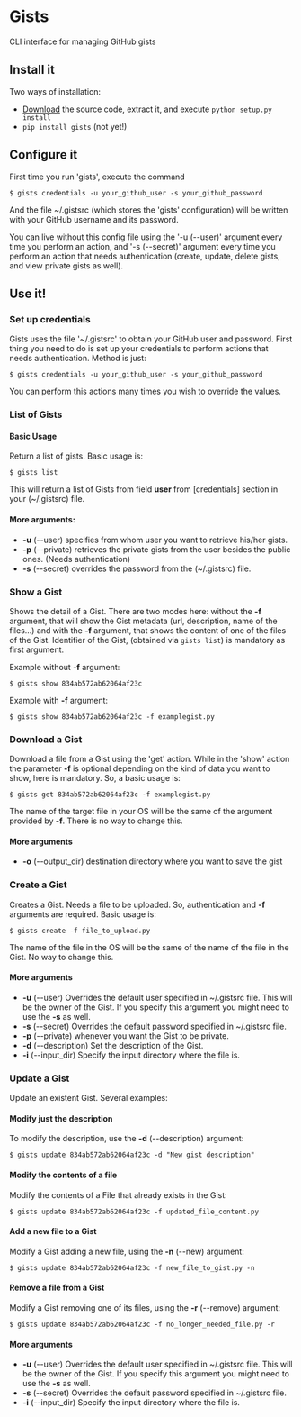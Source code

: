 Gists
=====

CLI interface for managing GitHub gists

Install it
----------

Two ways of installation:

* [Download](https://github.com/jdevesa/gists/zipball/master) the source code, extract it, and execute `python setup.py install`
* `pip install gists` (not yet!)

Configure it
------------

First time you run 'gists', execute the command

<!-- language: bash -->

    $ gists credentials -u your_github_user -s your_github_password


And the file ~/.gistsrc (which stores the 'gists' configuration) will be written
with your GitHub username and its password.

You can live without this config file using the '-u (--user)' argument every
time you perform an action, and '-s (--secret)' argument every time you perform an 
action that needs authentication (create, update, delete gists, and view private gists
as well).

Use it!
-------


### Set up credentials ###

Gists uses the file '~/.gistsrc' to obtain your GitHub user and password. First thing you need to do is set up your
credentials to perform actions that needs authentication. Method is just:

<!-- language: bash -->

    $ gists credentials -u your_github_user -s your_github_password

You can perform this actions many times you wish to override the values.


### List of Gists ###

#### Basic Usage ####

Return a list of gists. Basic usage is:

<!-- language: bash -->

    $ gists list

This will return a list of Gists from field __user__ from [credentials] section in your (~/.gistsrc) file. 

#### More arguments: ####

* __-u__ (--user) specifies from whom user you want to retrieve his/her gists.
* __-p__ (--private) retrieves the private gists from the user besides the public ones. (Needs authentication)
* __-s__ (--secret) overrides the password from the (~/.gistsrc) file.


### Show a Gist ###


Shows the detail of a Gist. There are two modes here: without the __-f__ argument, that will show the Gist metadata (url, description, name of the files...) and with the __-f__ argument, that shows the content of one of the files of the Gist. Identifier of the Gist, (obtained via `gists list`) is mandatory as first argument.

Example without __-f__ argument:

`$ gists show 834ab572ab62064af23c`

Example with __-f__ argument:

<!-- language: bash -->

    $ gists show 834ab572ab62064af23c -f examplegist.py


### Download a Gist ###

Download a file from a Gist using the 'get' action. While in the 'show' action the parameter __-f__ is optional depending on the kind of data you want to show, here is mandatory. So, a basic usage is:

    $ gists get 834ab572ab62064af23c -f examplegist.py

The name of the target file in your OS will be the same of the argument provided by __-f__. There is no way to change this.

#### More arguments ####

* __-o__ (--output\_dir) destination directory where you want to save the gist


### Create a Gist ###

Creates a Gist. Needs a file to be uploaded. So, authentication and __-f__ arguments are required. Basic usage is:

<!-- language: bash -->

    $ gists create -f file_to_upload.py

The name of the file in the OS will be the same of the name of the file in the Gist. No way to change this.

#### More arguments ####

* __-u__ (--user) Overrides the default user specified in ~/.gistsrc file. This will be the owner of the Gist. If you specify this argument you might need to use the __-s__ as well.
* __-s__ (--secret) Overrides the default password specified in ~/.gistsrc file.
* __-p__ (--private) whenever you want the Gist to be private.
* __-d__ (--description) Set the description of the Gist.
* __-i__ (--input\_dir) Specify the input directory where the file is.


### Update a Gist ###

Update an existent Gist. Several examples:

#### Modify just the description ####

To modify the description, use the __-d__ (--description) argument:

    $ gists update 834ab572ab62064af23c -d "New gist description"

#### Modify the contents of a file ####

Modify the contents of a File that already exists in the Gist:

    $ gists update 834ab572ab62064af23c -f updated_file_content.py

#### Add a new file to a Gist ####

Modify a Gist adding a new file, using the __-n__ (--new) argument:

    $ gists update 834ab572ab62064af23c -f new_file_to_gist.py -n

#### Remove a file from a Gist ####

Modify a Gist removing one of its files, using the __-r__ (--remove) argument:

    $ gists update 834ab572ab62064af23c -f no_longer_needed_file.py -r

#### More arguments ####

* __-u__ (--user) Overrides the default user specified in ~/.gistsrc file. This will be the owner of the Gist. If you specify this argument you might need to use the __-s__ as well.
* __-s__ (--secret) Overrides the default password specified in ~/.gistsrc file.
* __-i__ (--input\_dir) Specify the input directory where the file is.
